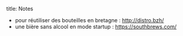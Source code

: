 title: Notes

- pour réutiliser des bouteilles en bretagne : http://distro.bzh/
- une bière sans alcool en mode startup : https://southbrews.com/